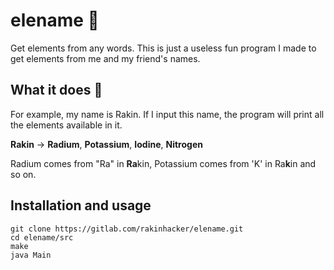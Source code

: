 # elename 🥼
Get elements from any words. This is just a useless fun program I made to get
elements from me and my friend's names.

## What it does 🥽
For example, my name is Rakin. If I input this name, the program will print
all the elements available in it.

**Rakin** -> **Radium**, **Potassium**, **Iodine**, **Nitrogen**

Radium comes from "Ra" in **Ra**kin, Potassium comes from 'K' in Ra**k**in and
so on.

## Installation and usage
```shell
git clone https://gitlab.com/rakinhacker/elename.git
cd elename/src
make
java Main
```
